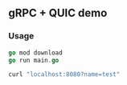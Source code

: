 ## gRPC + QUIC demo

### Usage

```go
go mod download
go run main.go
```

```cmd
curl "localhost:8080?name=test"
```